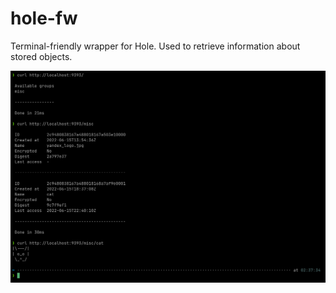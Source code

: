 # hole-fw

Terminal-friendly wrapper for Hole. Used to retrieve information about stored objects.

![img.png](img/img.png)